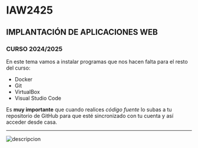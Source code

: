 # IAW2425

## IMPLANTACIÓN DE APLICACIONES WEB 
### CURSO 2024/2025
En este tema vamos a instalar programas que nos hacen falta para el resto del curso:
- Docker
- Git
- VirtualBox
- Visual Studio Code

Es **muy importante** que cuando realices *código fuente* lo subas a tu repositorio de GitHub para que esté sincronizado con tu cuenta y así acceder desde casa.

---
![descripcion](https://graziamagazine.com/es/wp-content/uploads/sites/12/2016/02/16162042/pYzop6.gif)